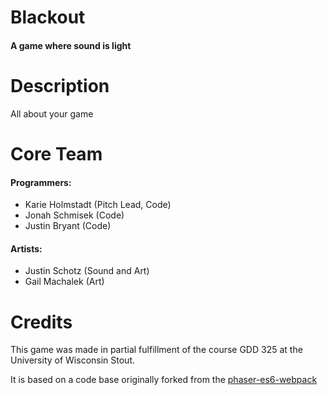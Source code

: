 # Blackout
#### A game where sound is light

# Description
All about your game

# Core Team
#### Programmers:
* Karie Holmstadt (Pitch Lead, Code)
* Jonah Schmisek (Code)
* Justin Bryant (Code)

#### Artists:
* Justin Schotz (Sound and Art)
* Gail Machalek (Art)


# Credits
This game was made in partial fulfillment of the course GDD 325 at the University of Wisconsin Stout.

It is based on a code base originally forked from the [phaser-es6-webpack](https://github.com/lean/phaser-es6-webpack)
